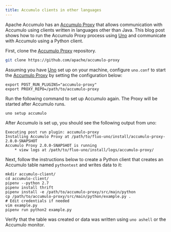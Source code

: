 ```yaml
---
title: Accumulo clients in other languages
---
```


Apache Accumulo has an [Accumulo Proxy] that allows communication with Accumulo using clients written
in languages other than Java. This blog post shows how to run the Accumulo Proxy process using [Uno]
and communicate with Accumulo using a Python client.

First, clone the [Accumulo Proxy] repository.

```bash
git clone https://github.com/apache/accumulo-proxy
```

Assuming you have [Uno] set up on your machine, configure `uno.conf` to start the [Accumulo Proxy]
by setting the configuration below:

```
export POST_RUN_PLUGINS="accumulo-proxy"
export PROXY_REPO=/path/to/accumulo-proxy
```

Run the following command to set up Accumulo again. The Proxy will be started after Accumulo runs.

```
uno setup accumulo
```

After Accumulo is set up, you should see the following output from uno:

```
Executing post run plugin: accumulo-proxy
Installing Accumulo Proxy at /path/to/fluo-uno/install/accumulo-proxy-2.0.0-SNAPSHOT
Accumulo Proxy 2.0.0-SNAPSHOT is running
    * view logs at /path/to/fluo-uno/install/logs/accumulo-proxy/
```

Next, follow the instructions below to create a Python client that creates an Accumulo table
named `pythontest` and writes data to it:

```
mkdir accumulo-client/
cd accumulo-client/
pipenv --python 2.7
pipenv install thrift
pipenv install -e /path/to/accumulo-proxy/src/main/python
cp /path/to/accumulo-proxy/src/main/python/example.py .
# Edit credentials if needed
vim example.py
pipenv run python2 example.py
```

Verify that the table was created or data was written using `uno ashell` or the Accumulo monitor.

[Uno]: https://github.com/apache/fluo-uno
[Accumulo Proxy]: https://github.com/apache/accumulo-proxy
